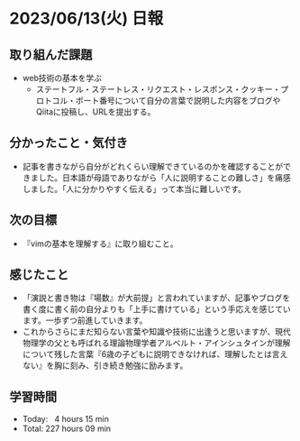 # 2023/06/13(火) 日報
## 取り組んだ課題
- web技術の基本を学ぶ
  - ステートフル・ステートレス・リクエスト・レスポンス・クッキー・プロトコル・ポート番号について自分の言葉で説明した内容をブログやQiitaに投稿し、URLを提出する。

## 分かったこと・気付き
- 記事を書きながら自分がどれくらい理解できているのかを確認することができました。日本語が母語でありながら「人に説明することの難しさ」を痛感しました。「人に分かりやすく伝える」って本当に難しいです。

## 次の目標
- 『vimの基本を理解する』に取り組むこと。

## 感じたこと
- 「演説と書き物は『場数』が大前提」と言われていますが、記事やブログを書く度に書く前の自分よりも「上手に書けている」という手応えを感じています。一歩ずつ前進していきます。
- これからさらにまだ知らない言葉や知識や技術に出逢うと思いますが、現代物理学の父とも呼ばれる理論物理学者アルベルト・アインシュタインが理解について残した言葉『6歳の子どもに説明できなければ、理解したとは言えない』を胸に刻み、引き続き勉強に励みます。

## 学習時間
- Today:&nbsp;&nbsp; 4 hours 15 min
- Total: 227 hours 09 min
